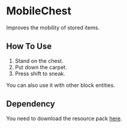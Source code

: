 # MobileChest

Improves the mobility of stored items.

## How To Use

1. Stand on the chest.
2. Put down the carpet.
3. Press shift to sneak.

You can also use it with other block entities.

## Dependency

You need to download the resource pack [here](https://github.com/LextYi/MobileChest/releases/tag/v1.0.0).
